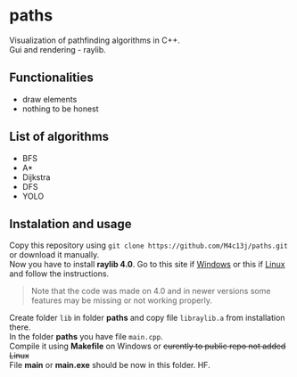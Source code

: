 # paths
Visualization of pathfinding algorithms in C++. \
Gui and rendering - raylib.

## Functionalities
- draw elements
- nothing to be honest

## List of algorithms
- BFS
- A*
- Dijkstra
- DFS
- YOLO

## Instalation and usage
Copy this repository using `git clone https://github.com/M4c13j/paths.git` or download it manually. \
Now you have to install **raylib 4.0**. Go to this site if [Windows](https://github.com/raysan5/raylib/wiki/Working-on-Windows) or this if [Linux](https://github.com/raysan5/raylib/wiki/Working-on-GNU-Linux) and follow the instructions.

> Note that the code was made on 4.0 and in newer versions some features may be missing or not working properly.

Create folder `lib` in folder **paths** and copy file `libraylib.a` from installation there. \
In the folder **paths** you have file `main.cpp`. \
Compile it using **Makefile** on Windows or ~~curently to public repo not added Linux~~ \
File **main** or **main.exe** should be now in this folder. HF.